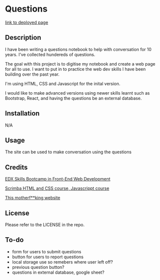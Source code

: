 # Questions
[link to deployed page](liquidgarbage.github.io/questions)

## Description
I have been writing a questions notebook to help with conversation for 10 years.
I've collected hundereds of questions.


The goal with this project is to digitise my notebook and create a web page for all to use.
I want to put in to practice the web dev skills I have been building over the past year.

I'm using HTML, CSS and Javascript for the inital version. 

I would like to make advanced versions using newer skills learnt such as  Bootstrap, React, and having the questions be an external database. 


## Installation

N/A

## Usage
The site can be used to make conversation using the questions


## Credits
[EDX Skills Bootcamp in Front-End Web Development](https://www.edx.org/boot-camps/coding/skills-bootcamp-in-front-end-web-development)

[Scrimba HTML and CSS course, Javascrippt course](https://v2.scrimba.com/courses)

[This motherf**king website](https://www.motherfuckingwebsite.com/)


## License

Please refer to the LICENSE in the repo.

## To-do
- form for users to submit questions
- button for users to report questions
- local storage use so remebers where user left off?
- previous question button?
- questions in external database, google sheet?